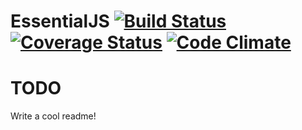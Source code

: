 # EssentialJS [![Build Status](http://img.shields.io/travis/roperzh/essential.js.svg?style=flat&branch=master)](http://travis-ci.org/roperzh/essential.js?branch=master) [![Coverage Status](http://img.shields.io/coveralls/roperzh/essential.js.svg?style=flat)](https://coveralls.io/r/roperzh/essential.js?branch=master) [![Code Climate](http://img.shields.io/codeclimate/github/roperzh/essential.js.svg?style=flat)](https://codeclimate.com/github/roperzh/essential.js)

# TODO

Write a cool readme!
